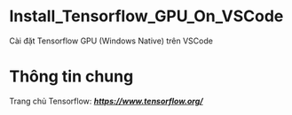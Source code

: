 # Install_Tensorflow_GPU_On_VSCode
Cài đặt Tensorflow GPU (Windows Native) trên VSCode

# Thông tin chung
Trang chủ Tensorflow: _**https://www.tensorflow.org/**_
